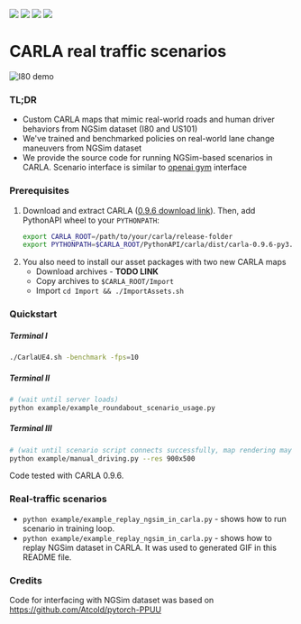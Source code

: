 ![](https://img.shields.io/badge/release-TODO-brightgreen.svg?style=popout-square)
![](https://img.shields.io/badge/CARLA-0.9.6+-blue.svg?style=popout-square)
![](https://img.shields.io/badge/python-3.6%20|%203.7%20|3.8-blue.svg?style=popout-square)
![](https://img.shields.io/badge/license-MIT-orange.svg?style=popout-square)

CARLA real traffic scenarios
========================

![I80 demo](I80_demo.gif)

### TL;DR

- Custom CARLA maps that mimic real-world roads and human driver behaviors from NGSim dataset (I80 and US101)
- We've trained and benchmarked policies on real-world lane change maneuvers from NGSim dataset
- We provide the source code for running NGSim-based scenarios in CARLA. Scenario interface is similar to [openai gym](https://gym.openai.com/) interface

### Prerequisites
1. Download and extract CARLA ([0.9.6 download link](https://github.com/carla-simulator/carla/releases/tag/0.9.6)). Then, add PythonAPI wheel to your `PYTHONPATH`:
    ```bash
    export CARLA_ROOT=/path/to/your/carla/release-folder
    export PYTHONPATH=$CARLA_ROOT/PythonAPI/carla/dist/carla-0.9.6-py3.6-linux-x86_64.egg:$PYTHONPATH
    ```
2. You also need to install our asset packages with two new CARLA maps
    - Download archives - **TODO LINK**
    - Copy archives to `$CARLA_ROOT/Import`
    - Import `cd Import && ./ImportAssets.sh`

### Quickstart

##### Terminal I
```bash
./CarlaUE4.sh -benchmark -fps=10
```

##### Terminal II
```bash
# (wait until server loads)
python example/example_roundabout_scenario_usage.py
```
##### Terminal III
```bash
# (wait until scenario script connects successfully, map rendering may tak a while)
python example/manual_driving.py --res 900x500
```
Code tested with CARLA 0.9.6.

### Real-traffic scenarios
* `python example/example_replay_ngsim_in_carla.py` - shows how to run scenario in training loop.
* `python example/example_replay_ngsim_in_carla.py` - shows how to replay NGSim dataset in CARLA. It was used to generated GIF in this README file.

### Credits

Code for interfacing with NGSim dataset was based on https://github.com/Atcold/pytorch-PPUU